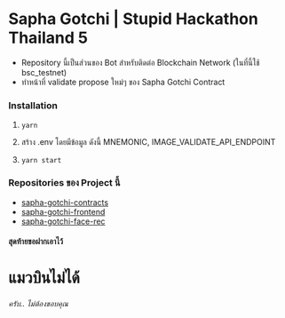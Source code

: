 # **Sapha Gotchi | Stupid Hackathon Thailand 5**

-   Repository นี้เป็นส่วนของ Bot สำหรับติดต่อ Blockchain Network (ในที่นี้ใช้ bsc_testnet)
-   ทำหน้าที่ validate propose ใหม่ๆ ของ Sapha Gotchi Contract

### **Installation**

1. `yarn`

2. สร้าง .env โดยมีข้อมูล ดังนี้ MNEMONIC, IMAGE_VALIDATE_API_ENDPOINT

3. `yarn start`

### **Repositories ของ Project นี้**

-   [sapha-gotchi-contracts](https://github.com/nonkung51/sapha-gotchi-contracts)
-   [sapha-gotchi-frontend](https://github.com/MrNithi/sapha-gotchi-frontend)
-   [sapha-gotchi-face-rec](https://github.com/eXitHere/sapha-gotchi-face-rec)

#### สุดท้ายขอฝากเอาไว้

# แมวบินไม่ได้

###### ครับ.. ไม่ต้องขอบคุณ

